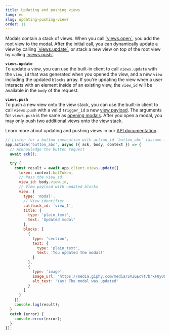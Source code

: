 ```yaml
---
title: Updating and pushing views
lang: en
slug: updating-pushing-views
order: 11
---
```


<div class="section-content">
Modals contain a stack of views. When you call <a href="https://api.slack.com/methods/views.open">`views.open`</a>, you add the root view to the modal. After the initial call, you can dynamically update a view by calling <a href="https://api.slack.com/methods/views.update">`views.update`</a>, or stack a new view on top of the root view by calling <a href="https://api.slack.com/methods/views.push">`views.push`</a>.

<strong><code>views.update</code></strong><br>
To update a view, you can use the built-in client to call <code>views.update</code> with the <code>view_id</code> that was generated when you opened the view, and a new <code>view</code> including the updated <code>blocks</code> array. If you're updating the view when a user interacts with an element inside of an existing view, the <code>view_id</code> will be available in the <code>body</code> of the request.

<strong><code>views.push</code></strong><br>
To push a new view onto the view stack, you can use the built-in client to call <code>views.push</code> with a valid <code>trigger_id</code> a new <a href="https://api.slack.com/reference/block-kit/views">view payload</a>. The arguments for `views.push` is the same as <a href="#creating-modals">opening modals</a>. After you open a modal, you may only push two additional views onto the view stack.

Learn more about updating and pushing views in our <a href="https://api.slack.com/surfaces/modals/using#modifying">API documentation</a>.
</div>

```javascript
// Listen for a button invocation with action_id `button_abc` (assume it's inside of a modal)
app.action('button_abc', async ({ ack, body, context }) => {
  // Acknowledge the button request
  await ack();

  try {
    const result = await app.client.views.update({
      token: context.botToken,
      // Pass the view_id
      view_id: body.view.id,
      // View payload with updated blocks
      view: {
        type: 'modal',
        // View identifier
        callback_id: 'view_1',
        title: {
          type: 'plain_text',
          text: 'Updated modal'
        },
        blocks: [
          {
            type: 'section',
            text: {
              type: 'plain_text',
              text: 'You updated the modal!'
            }
          },
          {
            type: 'image',
            image_url: 'https://media.giphy.com/media/SVZGEcYt7brkFUyU90/giphy.gif',
            alt_text: 'Yay! The modal was updated'
          }
        ]
      }
    });
    console.log(result);
  }
  catch (error) {
    console.error(error);
  }
});
```
